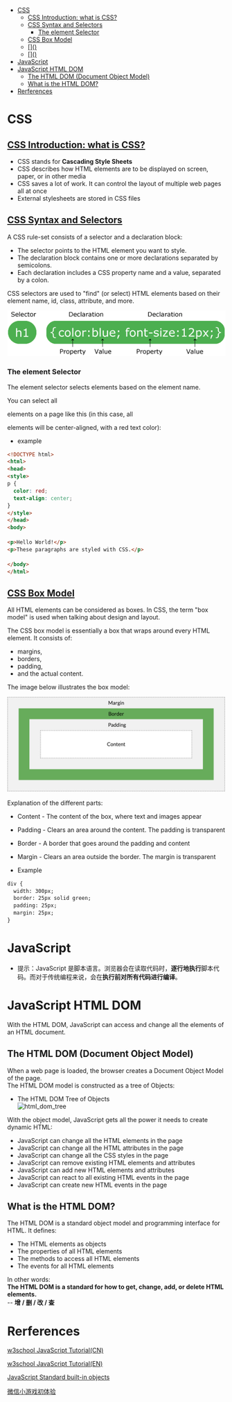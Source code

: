 <!-- MarkdownTOC -->

- [CSS](#css)
  - [CSS Introduction: what is CSS?](#css-introduction-what-is-css)
  - [CSS Syntax and Selectors](#css-syntax-and-selectors)
    - [The element Selector](#the-element-selector)
  - [CSS Box Model](#css-box-model)
  - [\[\]\(\)](#)
  - [\[\]\(\)](#-1)
- [JavaScript](#javascript)
- [JavaScript HTML DOM](#javascript-html-dom)
  - [The HTML DOM \(Document Object Model\)](#the-html-dom-document-object-model)
  - [What is the HTML DOM?](#what-is-the-html-dom)
- [Rerferences](#rerferences)

<!-- /MarkdownTOC -->

# CSS
## [CSS Introduction: what is CSS?](https://www.w3schools.com/css/css_intro.asp)
* CSS stands for __Cascading Style Sheets__
* CSS describes how HTML elements are to be displayed on screen, paper, or in other media
* CSS saves a lot of work. It can control the layout of multiple web pages all at once
* External stylesheets are stored in CSS files

## [CSS Syntax and Selectors](https://www.w3schools.com/css/css_syntax.asp)
A CSS rule-set consists of a selector and a declaration block:

* The selector points to the HTML element you want to style.
* The declaration block contains one or more declarations separated by semicolons.
* Each declaration includes a CSS property name and a value, separated by a colon.

CSS selectors are used to "find" (or select) HTML elements based on their element name, id, class, attribute, and more.

![css_selector.gif](../images/2019/css_selector.gif)

### The element Selector
The element selector selects elements based on the element name.

You can select all <p> elements on a page like this (in this case, all <p> elements will be center-aligned, with a red text color):

* example

```html
<!DOCTYPE html>
<html>
<head>
<style>
p {
  color: red;
  text-align: center;
} 
</style>
</head>
<body>

<p>Hello World!</p>
<p>These paragraphs are styled with CSS.</p>

</body>
</html>
```


## [CSS Box Model](https://www.w3schools.com/css/css_boxmodel.asp)

All HTML elements can be considered as boxes. In CSS, the term "box model" is used when talking about design and layout.

The CSS box model is essentially a box that wraps around every HTML element. It consists of:
* margins, 
* borders,
* padding,
* and the actual content.

The image below illustrates the box model:

![css_box_model.png](../images/2019/css_box_model.png)

Explanation of the different parts:

* Content - The content of the box, where text and images appear
* Padding - Clears an area around the content. The padding is transparent
* Border - A border that goes around the padding and content
* Margin - Clears an area outside the border. The margin is transparent

* Example

```html
div {
  width: 300px;
  border: 25px solid green;
  padding: 25px;
  margin: 25px;
}
```

## []()

## []()

# JavaScript
* 提示：JavaScript 是脚本语言。浏览器会在读取代码时，**逐行地执行**脚本代码。而对于传统编程来说，会在**执行前对所有代码进行编译**。

# JavaScript HTML DOM
With the HTML DOM, JavaScript can access and change all the elements of an HTML document.<br/>

## The HTML DOM (Document Object Model)
When a web page is loaded, the browser creates a Document Object Model of the page.<br/>
The HTML DOM model is constructed as a tree of Objects:<br/>
* The HTML DOM Tree of Objects<br/>
![html_dom_tree](../images/2018/html_dom_tree.gif)<br/>

With the object model, JavaScript gets all the power it needs to create dynamic HTML:<br/>
* JavaScript can change all the HTML elements in the page
* JavaScript can change all the HTML attributes in the page
* JavaScript can change all the CSS styles in the page
* JavaScript can remove existing HTML elements and attributes
* JavaScript can add new HTML elements and attributes
* JavaScript can react to all existing HTML events in the page
* JavaScript can create new HTML events in the page

## What is the HTML DOM?
The HTML DOM is a standard object model and programming interface for HTML. It defines:<br/>
* The HTML elements as objects
* The properties of all HTML elements
* The methods to access all HTML elements
* The events for all HTML elements

In other words:<br>
**The HTML DOM is a standard for how to get, change, add, or delete HTML elements.**<br>
-- **增 / 删 / 改 / 查**


# Rerferences
[w3school JavaScript Tutorial(CN)](http://www.w3school.com.cn/js/index.asp)<br/>

[w3school JavaScript Tutorial(EN)](https://www.w3schools.com/js/default.asp)<br/>

[JavaScript Standard built-in objects](https://developer.mozilla.org/en-US/docs/Web/JavaScript/Reference/Global_Objects)<br/>

[微信小游戏初体验](https://segmentfault.com/a/1190000012646888)<br/>


